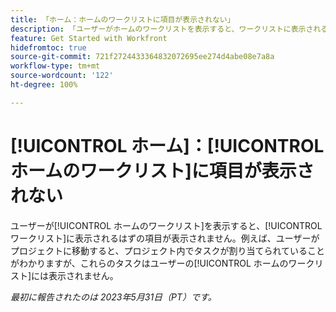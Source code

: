 ```yaml
---
title: 「ホーム：ホームのワークリストに項目が表示されない」
description: 「ユーザーがホームのワークリストを表示すると、ワークリストに表示されるはずの項目が表示されません。例えば、ユーザーがプロジェクトに移動すると、プロジェクト内でタスクが割り当てられていることがわかりますが、これらのタスクはユーザーのホームのワークリストには表示されません。」
feature: Get Started with Workfront
hidefromtoc: true
source-git-commit: 721f2724433364832072695ee274d4abe08e7a8a
workflow-type: tm+mt
source-wordcount: '122'
ht-degree: 100%

---
```



# [!UICONTROL ホーム]：[!UICONTROL ホームのワークリスト]に項目が表示されない

ユーザーが[!UICONTROL ホームのワークリスト]を表示すると、[!UICONTROL ワークリスト]に表示されるはずの項目が表示されません。例えば、ユーザーがプロジェクトに移動すると、プロジェクト内でタスクが割り当てられていることがわかりますが、これらのタスクはユーザーの[!UICONTROL ホームのワークリスト]には表示されません。

_最初に報告されたのは 2023年5月31日（PT）です。_

